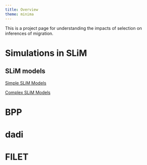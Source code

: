 ```yaml
---
title: Overview
theme: minima
---
```


This is a project page for understanding the impacts of selection on inferences of migration.

# Simulations in SLiM

## SLiM models
[Simple SLiM Models](complexslim.md)

[Complex SLiM Models](complexslim.md)



# BPP

# dadi

# FILET

